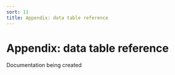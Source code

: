 ```yaml
---
sort: 11
title: Appendix: data table reference
---
```


# Appendix: data table reference


Documentation being created
